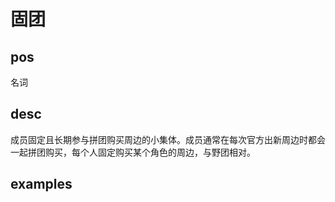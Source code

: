 # 固团

## pos
名词

## desc
成员固定且长期参与拼团购买周边的小集体。成员通常在每次官方出新周边时都会一起拼团购买，每个人固定购买某个角色的周边，与野团相对。

## examples
